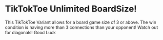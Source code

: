 # TikTokToe Unlimited BoardSize!
This TikTokToe Variant allows for a board game size of 3 or above. The win condition is having more than 3 connections than your opponent! Watch out for diagonals! Good Luck
